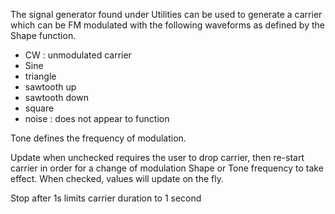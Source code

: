 The signal generator found under Utilities can be used to generate a carrier which can be FM modulated with the following waveforms as defined by the Shape function.
* CW : unmodulated carrier
* Sine 
* triangle
* sawtooth up
* sawtooth down
* square
* noise : does not appear to function

Tone defines the frequency of modulation.

Update when unchecked requires the user to drop carrier, then re-start carrier in order for a change of modulation Shape or Tone frequency to take effect. When checked, values will update on the fly.

Stop after 1s limits carrier duration to 1 second

